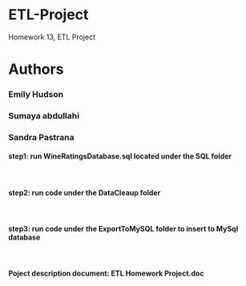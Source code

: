 # ETL-Project
Homework 13, ETL Project
<h1>Authors</h1>
<h3> Emily Hudson</h3>
<h3>	Sumaya abdullahi							</h3>
<h3> Sandra Pastrana</h3>

<h4> step1: run WineRatingsDatabase.sql located under the SQL folder </h4>
<br>
<h4> step2: run code under the DataCleaup folder </h4>
<br>
<h4> step3: run code under the ExportToMySQL folder to insert to MySql database </h4>
<br>
<h4> Poject description document: ETL Homework Project.doc </h4>
